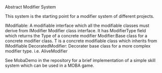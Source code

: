 Abstract Modifier System

This system is the starting point for a modifier system of different projects.

IModifiable: A modifiable interface which all the modifiable classes must derive from
IModifier Modifier class interface. It has ModifierType field which returns the Type of a concrete modifier
Modifier<T>:Base class for a concrete modifier class. T is a concrete modifiable class which inherits from IModifiable
DecoratedModifier<T>: Decorater base class for a more complex modifier type. i.e. AliveModifier<T>

See MobaDemo in the repository for a brief implementation of a simple skill system which can be used in a MOBA game.
